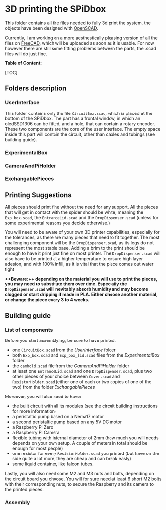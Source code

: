 # 3D printing the SPiDbox

This folder contains all the files needed to fully 3d print the system. the objects have been designed with [OpenSCAD](https://github.com/openscad/openscad).

Currently, I am working on a more aesthestically pleasing version of all the files on [FreeCAD](https://github.com/FreeCAD/FreeCAD), which will be uploaded as soon as it is usable. For now however there are still some fitting problems between the parts, the .scad files will do just fine.

**Table of Content:**

[TOC]

## Folders description

### UserInterface

This folder contains only the file `CircuitBox.scad`, which is placed at the bottom of the SPiDbox. The part has a frontal window, in which an oledSSD1306 can be fitted, and a hole, that can contain a rotary encoder. These two components are the core of the user interface. The empty space inside this part will contain the circuit, other than cables and tubings (see building guide).

### ExperimentalBox

### CameraAndPiHolder

### ExchangablePieces

## Printing Suggestions

All pieces should print fine without the need for any support. All the pieces that will get in contact with the spider should be white, meaning the `Exp_box.scad`, the `EntranceLid.scad` and the `DropDispenser.scad` (unless for some experimental reasons you decide otherwise.)

You will need to be aware of your own 3D printer capabilities, especially for the tolerances, as there are many pieces that need to fit together.
The most challenging component will be the `DropDispenser.scad`, as its legs do not represent the most stable base. Adding a brim to the print should be enough to have it print just fine on most printer.
The `DropDispenser.scad` will also have to be printed at a higher temperature to ensure high layer adesion, and with 100% infill, as it is vital that the piece comes out water tight

**++Beware:++ depending on the material you will use to print the pieces, you may need to substitute them over time. Especially the `DropDispenser.scad` will inevitably absorb humidity and may become clogged or start dripping if made in PLA. Either choose another material, or change the piece every 3 to 4 weeks.**

## Building guide

### List of components

Before you start assemblying, be sure to have printed:
* one `CircuitBox.scad` from the *UserInterface* folder
* both `Exp_box.scad` and `Exp_box_lid.scad` files from the *ExperimentalBox* folder
* the `camhold.scad` file from the *CameraAndPiHolder* folder
* at least one `EntranceLid.scad` and one `DropDispenser.scad`, plus two other pieces of your choice between `Cover.scad` and `ResistorHolder.scad` (either one of each or two copies of one of the two) from the folder *ExchangablePieces*

Moreover, you will also need to have:
* the built circuit with all its modules (see the circuit building instructions for more information)
* a peristaltic pump based on a Nema17 motor
* a second peristaltic pump based on any 5V DC motor
* a Raspberry Pi Zero
* a Raspberry Pi Camera
* flexible tubing with internal diameter of 2mm (how much you will needs depends on your own setup. A couple of meters in total should be enough for most people)
* one resistor for every `ResistorHolder.scad` you printed (but have on the side quite a lot more, they are cheap and can break easly)
* some liquid container, like falcon tubes.

Lastly, you will also need some M2 and M3 nuts and bolts, depending on the circuit board you choose. You will for sure need at least 6 short M2 bolts with their corresponding nuts, to secure the Raspberry and its camera to the printed pieces.

### Assembly


